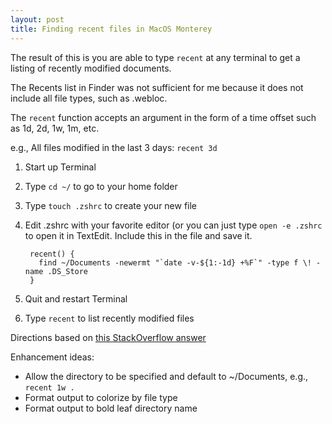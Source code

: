 ```yaml
---
layout: post
title: Finding recent files in MacOS Monterey
---
```


The result of this is you are able to type `recent` at any terminal to get a listing of recently modified documents.

The Recents list in Finder was not sufficient for me because it does not include all file types, such as .webloc.

The `recent` function accepts an argument in the form of a time offset such as 1d, 2d, 1w, 1m, etc.

e.g., All files modified in the last 3 days: `recent 3d`

1. Start up Terminal
2. Type `cd ~/` to go to your home folder
3. Type `touch .zshrc` to create your new file
4. Edit .zshrc with your favorite editor (or you can just type `open -e .zshrc` to open it in TextEdit. Include this in the file and save it.

        recent() {
          find ~/Documents -newermt "`date -v-${1:-1d} +%F`" -type f \! -name .DS_Store
        }

6. Quit and restart Terminal
7. Type `recent` to list recently modified files

Directions based on [this StackOverflow answer](https://stackoverflow.com/a/8967864)

Enhancement ideas:

* Allow the directory to be specified and default to ~/Documents, e.g., `recent 1w .`
* Format output to colorize by file type
* Format output to bold leaf directory name

